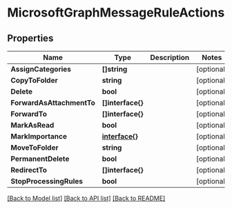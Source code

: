 # MicrosoftGraphMessageRuleActions

## Properties

Name | Type | Description | Notes
------------ | ------------- | ------------- | -------------
**AssignCategories** | **[]string** |  | [optional] 
**CopyToFolder** | **string** |  | [optional] 
**Delete** | **bool** |  | [optional] 
**ForwardAsAttachmentTo** | **[]interface{}** |  | [optional] 
**ForwardTo** | **[]interface{}** |  | [optional] 
**MarkAsRead** | **bool** |  | [optional] 
**MarkImportance** | [**interface{}**](.md) |  | [optional] 
**MoveToFolder** | **string** |  | [optional] 
**PermanentDelete** | **bool** |  | [optional] 
**RedirectTo** | **[]interface{}** |  | [optional] 
**StopProcessingRules** | **bool** |  | [optional] 

[[Back to Model list]](../README.md#documentation-for-models) [[Back to API list]](../README.md#documentation-for-api-endpoints) [[Back to README]](../README.md)



